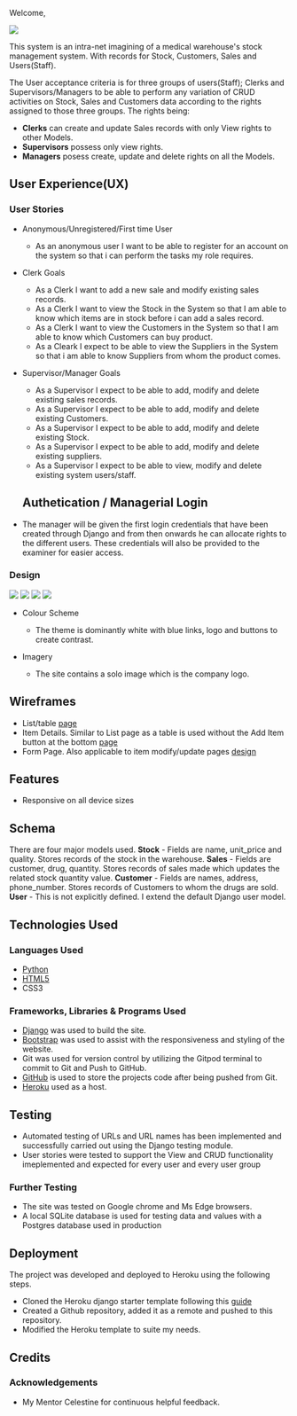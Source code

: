 Welcome,

<img src="https://res.cloudinary.com/allan-gerald-sserwanga/image/upload/v1668849841/Screenshot_2022-11-19_121142_zpaphl.jpg">

This system is an intra-net imagining of a medical warehouse's stock management system. With records for Stock, Customers, Sales and Users(Staff). 

The User acceptance criteria is for three groups of users(Staff); Clerks and Supervisors/Managers to be able to perform any variation of CRUD activities on Stock, Sales and Customers data according to the rights assigned to those three groups. 
The rights being:
- **Clerks** can create and update Sales records with only View rights to other Models.
- **Supervisors** possess only view rights.
- **Managers** posess create, update and delete rights on all the Models.

## User Experience(UX)
### User Stories
* Anonymous/Unregistered/First time User
    * As an anonymous user I want to be able to register for an account on the system so that i can perform the tasks my role requires.

* Clerk Goals
    * As a Clerk I want to add a new sale and modify existing sales records.
    * As a Clerk I want to view the Stock in the System so that I am able to know which items are in stock before i can add a sales record.
    * As a Clerk I want to view the Customers in the System so that I am able to know which Customers can buy product.
    * As a Cleark I expect to be able to view the Suppliers in the System so that i am able to know Suppliers from whom the product comes.

* Supervisor/Manager Goals
    * As a Supervisor I expect to be able to add, modify and delete existing sales records.
    * As a Supervisor I expect to be able to add, modify and delete existing Customers.
    * As a Supervisor I expect to be able to add, modify and delete existing Stock.
    * As a Supervisor I expect to be able to add, modify and delete existing suppliers.
    * As a Supervisor I expect to be able to view, modify and delete existing system users/staff.

    ## Authetication / Managerial Login
* The manager will be given the first login credentials that have been created through Django and from then onwards he can allocate rights to the different users. These credentials will also be provided to the examiner for easier access.

### Design

<img src="https://res.cloudinary.com/allan-gerald-sserwanga/image/upload/v1668849840/Screenshot_2022-11-19_121417_l8z9yi.jpg">
<img src="https://res.cloudinary.com/allan-gerald-sserwanga/image/upload/v1668849841/Screenshot_2022-11-19_121938_tm694g.jpg">
<img src="https://res.cloudinary.com/allan-gerald-sserwanga/image/upload/v1668849841/Screenshot_2022-11-19_122103_id4klp.jpg">
<img src="https://res.cloudinary.com/allan-gerald-sserwanga/image/upload/v1668849841/Screenshot_2022-11-19_121238_sre8yp.jpg">

* Colour Scheme
    * The theme is dominantly white with blue links, logo and buttons to create contrast.

* Imagery
    * The site contains a solo image which is the company logo.

## Wireframes
* List/table [page](https://res.cloudinary.com/allan-gerald-sserwanga/image/upload/v1668847841/list_page.drawio_zmjcgc.png)
* Item Details. Similar to List page as a table is used without the Add Item button at the bottom [page](https://res.cloudinary.com/allan-gerald-sserwanga/image/upload/v1668847841/item_detail.drawio_hfhkwc.png)
* Form Page. Also applicable to item modify/update pages [design](https://res.cloudinary.com/allan-gerald-sserwanga/image/upload/v1668847841/form_page.drawio_g34gpv.png)

## Features
* Responsive on all device sizes

## Schema
There are four major models used.
**Stock** - Fields are name, unit_price and quality. Stores records of the stock in the warehouse.
**Sales** - Fields are customer, drug, quantity. Stores records of sales made which updates the related stock quantity value.
**Customer** - Fields are names, address, phone_number. Stores records of Customers to whom the drugs are sold. 
**User** - This is not explicitly defined. I extend the default Django user model.

## Technologies Used
### Languages Used
* [Python](https://www.python.org/)
* [HTML5](https://html.com/html5/)
* CSS3

### Frameworks, Libraries & Programs Used
* [Django](http://www.djangoproject.com/) was used to build the site.
* [Bootstrap](https://getbootstrap.com/) was used to assist with the responsiveness and styling of the website.
* Git was used for version control by utilizing the Gitpod terminal to commit to Git and Push to GitHub.
* [GitHub](https://github.com/) is used to store the projects code after being pushed from Git.
* [Heroku](heroku.com) used as a host.

## Testing
* Automated testing of URLs and URL names has been implemented and successfully carried out using the Django testing module.
* User stories were tested to support the View and CRUD functionality imeplemented and expected for every user and every user group

### Further Testing
* The site was tested on Google chrome and Ms Edge browsers.
* A local SQLite database is used for testing data and values with a Postgres database used in production

## Deployment
The project was developed and deployed to Heroku using the following steps.
* Cloned the Heroku django starter template following this [guide](https://devcenter.heroku.com/articles/getting-started-with-python)
* Created a Github repository, added it as a remote and pushed to this repository.
* Modified the Heroku template to suite my needs.

## Credits
### Acknowledgements
* My Mentor Celestine for continuous helpful feedback.




